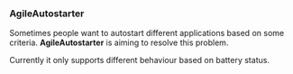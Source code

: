 ### AgileAutostarter

Sometimes people want to autostart different applications based on some 
criteria. **AgileAutostarter** is aiming to resolve this problem. 

Currently it only supports different behaviour based on battery status. 

